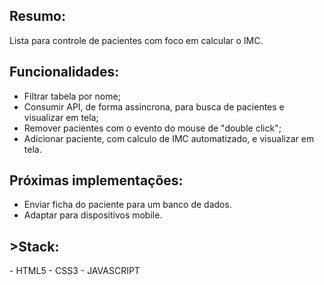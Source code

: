 <h2>Resumo:</h2>

Lista para controle de pacientes com foco em calcular o IMC. 

<h2>Funcionalidades:</h2>

- Filtrar tabela por nome;
- Consumir API, de forma assincrona, para busca de pacientes e visualizar em tela;
- Remover pacientes com o evento do mouse de "double click"; 
- Adicionar paciente, com calculo de IMC automatizado, e visualizar em tela.

<h2>Próximas implementações:</h2>

- Enviar ficha do paciente para um banco de dados.
- Adaptar para dispositivos mobile.

 <h2> >Stack:</h2>
- HTML5
- CSS3
- JAVASCRIPT

